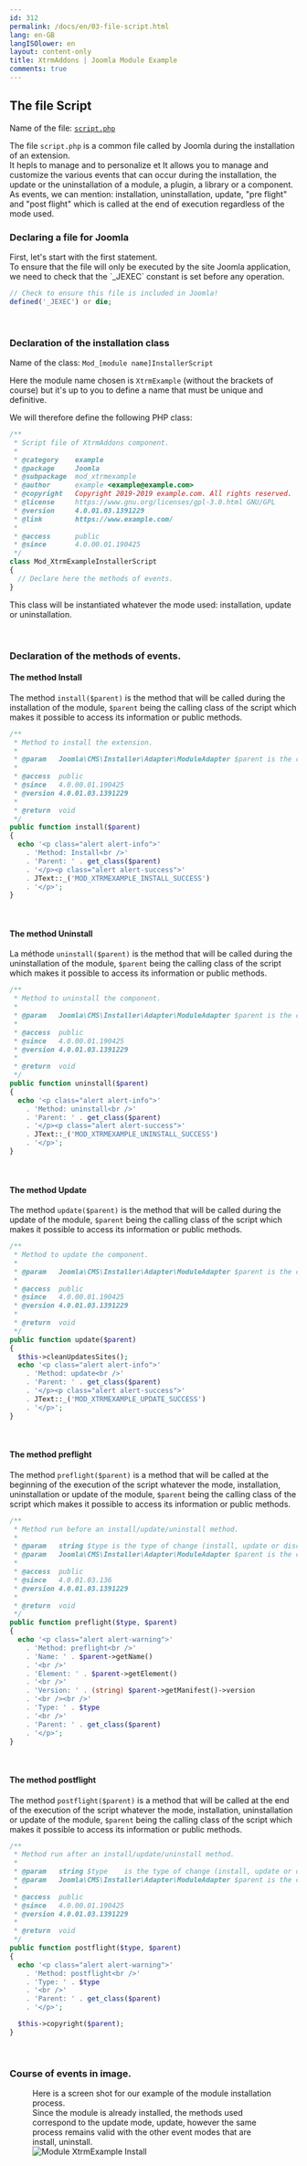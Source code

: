 ```yaml
---
id: 312
permalink: /docs/en/03-file-script.html
lang: en-GB
langISOlower: en
layout: content-only
title: XtrmAddons | Joomla Module Example
comments: true
---
```


## The file Script

<p>
  Name of the file: <a href="https://github.com/shim-sao/joomla-00021-mod_xtrmexample/blob/master/src/script.php" target="_blank"><code><span class="nc">script.php</span></code></a>
</p>

<p class="text-justify">
  The file <code><span class="nc">script.php</span></code> is a common file called by Joomla during the installation of an extension.<br />
  It hepls to manage and to personalize  et It allows you to manage and customize the various events that can occur during the installation, the update or the uninstallation of a module, a plugin, a library or a component.<br />
  As events, we can mention: installation, uninstallation, update, "pre flight" and "post flight" which is called at the end of execution regardless of the mode used.</p>

### Declaring a file for Joomla

<p class="text-justify">
  First, let's start with the first statement. <br />
  To ensure that the file will only be executed by the site Joomla application, we need to check that the `_JEXEC` constant is set before any operation.
</p>

```php
// Check to ensure this file is included in Joomla!
defined('_JEXEC') or die;
```

<br/>

### Declaration of the installation class

<p class="text-justify">
  Name of the class: <code><span class="nc">Mod_</span><span class="nc font-italic">[module name]</span><span class="nc">InstallerScript</span></code>
</p>

<p class="text-justify">
  Here the <span class="nc font-italic">module name</span> chosen is <code>XtrmExample</code> (without the brackets of course) but it's up to you to define a name that must be unique and definitive. <br />
</p>

<p class="text-justify">
  We will therefore define the following PHP class:<br />
</p>

```php
/**
 * Script file of XtrmAddons component.
 *
 * @category    example
 * @package     Joomla
 * @subpackage  mod_xtrmexample
 * @author      example <example@example.com>
 * @copyright   Copyright 2019-2019 example.com. All rights reserved.
 * @license     https://www.gnu.org/licenses/gpl-3.0.html GNU/GPL
 * @version     4.0.01.03.1391229
 * @link        https://www.example.com/
 *
 * @access      public
 * @since       4.0.00.01.190425
 */
class Mod_XtrmExampleInstallerScript
{
  // Declare here the methods of events.
}
```
<p class="text-justify">
  This class will be instantiated whatever the mode used: installation, update or uninstallation.
</p>

<br/>

### Declaration of the methods of events.

#### The method <span class="text-italic">Install</span>

<p class="text-justify">
  The method <code>install($parent)</code> is the method that will be called during the installation of the module, <code>$parent</code> being the calling class of the script which makes it possible to access its information or public methods.
</p>

```php
/**
 * Method to install the extension.
 *
 * @param   Joomla\CMS\Installer\Adapter\ModuleAdapter $parent is the class calling this method.
 *
 * @access  public
 * @since   4.0.00.01.190425
 * @version 4.0.01.03.1391229
 *
 * @return  void
 */
public function install($parent)
{
  echo '<p class="alert alert-info">'
    . 'Method: Install<br />'
    . 'Parent: ' . get_class($parent)
    . '</p><p class="alert alert-success">'
    . JText::_('MOD_XTRMEXAMPLE_INSTALL_SUCCESS')
    . '</p>';
}
```

<br/>

#### The method <span class="text-italic">Uninstall</span>

<p class="text-justify">
  La méthode <code>uninstall($parent)</code> is the method that will be called during the uninstallation of the module, <code>$parent</code> being the calling class of the script which makes it possible to access its information or public methods.
</p>

```php
/**
 * Method to uninstall the component.
 *
 * @param   Joomla\CMS\Installer\Adapter\ModuleAdapter $parent is the class calling this method.
 *
 * @access  public
 * @since   4.0.00.01.190425
 * @version 4.0.01.03.1391229
 *
 * @return  void
 */
public function uninstall($parent)
{
  echo '<p class="alert alert-info">'
    . 'Method: uninstall<br />'
    . 'Parent: ' . get_class($parent)
    . '</p><p class="alert alert-success">'
    . JText::_('MOD_XTRMEXAMPLE_UNINSTALL_SUCCESS')
    . '</p>';
}
```

<br/>

#### The method <span class="text-italic">Update</span>

<p class="text-justify">
  The method <code>update($parent)</code> is the method that will be called during the update of the module, <code>$parent</code> being the calling class of the script which makes it possible to access its information or public methods.
</p>

```php
/**
 * Method to update the component.
 *
 * @param   Joomla\CMS\Installer\Adapter\ModuleAdapter $parent is the class calling this method.
 *
 * @access  public
 * @since   4.0.00.01.190425
 * @version 4.0.01.03.1391229
 *
 * @return  void
 */
public function update($parent)
{
  $this->cleanUpdatesSites();
  echo '<p class="alert alert-info">'
    . 'Method: update<br />'
    . 'Parent: ' . get_class($parent)
    . '</p><p class="alert alert-success">'
    . JText::_('MOD_XTRMEXAMPLE_UPDATE_SUCCESS')
    . '</p>';
}
```

<br/>

#### The method <span class="text-italic">preflight</span>

<p class="text-justify">
  The method <code>preflight($parent)</code> is a method that will be called at the beginning of the execution of the script whatever the mode, installation, uninstallation or update of the module, <code>$parent</code> being the calling class of the script which makes it possible to access its information or public methods.
</p>

```php
/**
 * Method run before an install/update/uninstall method.
 *
 * @param   string $type is the type of change (install, update or discover_install)
 * @param   Joomla\CMS\Installer\Adapter\ModuleAdapter $parent is the class calling this method
 *
 * @access  public
 * @since   4.0.01.03.136
 * @version 4.0.01.03.1391229
 *
 * @return  void
 */
public function preflight($type, $parent)
{
  echo '<p class="alert alert-warning">'
    . 'Method: preflight<br />'
    . 'Name: ' . $parent->getName()
    . '<br />'
    . 'Element: ' . $parent->getElement()
    . '<br />'
    . 'Version: ' . (string) $parent->getManifest()->version
    . '<br /><br />'
    . 'Type: ' . $type
    . '<br />'
    . 'Parent: ' . get_class($parent)
    . '</p>';
}
```

<br/>

#### The method <span class="text-italic">postflight</span>

<p class="text-justify">
  The method <code>postflight($parent)</code> is a method that will be called at the end of the execution of the script whatever the mode, installation, uninstallation or update of the module, <code>$parent</code> being the calling class of the script which makes it possible to access its information or public methods.
</p>

```php
/**
 * Method run after an install/update/uninstall method.
 *
 * @param   string $type 	is the type of change (install, update or discover_install)
 * @param   Joomla\CMS\Installer\Adapter\ModuleAdapter $parent is the class calling this method
 *
 * @access  public
 * @since   4.0.00.01.190425
 * @version 4.0.01.03.1391229
 *
 * @return 	void
 */
public function postflight($type, $parent)
{
  echo '<p class="alert alert-warning">'
    . 'Method: postflight<br />'
    . 'Type: ' . $type
    . '<br />'
    . 'Parent: ' . get_class($parent)
    . '</p>';

  $this->copyright($parent);
}
```

<br/>

### Course of events in image.

<figure>
  <figcaption class="text-justify">
    Here is a screen shot for our example of the module installation process.<br />
    Since the module is already installed, the methods used correspond to the update mode, <span class="font-italic">update</span>, however the same process remains valid with the other event modes that are <span class="font-italic">install, uninstall</span>.
  </figcaption>
  <img src="/assets/images/module-xtrmexample-install.jpg" alt="Module XtrmExample Install" title="Module XtrmExample Install" />
</figure>
